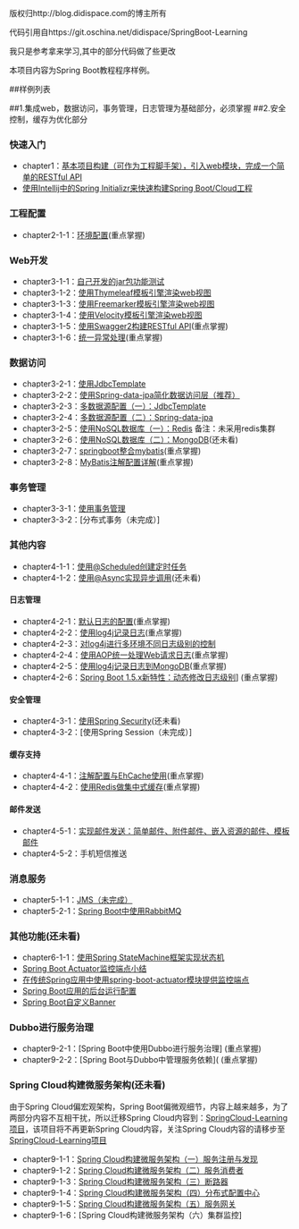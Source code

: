 


版权归http://blog.didispace.com的博主所有

代码引用自https://git.oschina.net/didispace/SpringBoot-Learning

我只是参考拿来学习,其中的部分代码做了些更改

本项目内容为Spring Boot教程程序样例。

##样例列表

##1.集成web，数据访问，事务管理，日志管理为基础部分，必须掌握
##2.安全控制，缓存为优化部分

### 快速入门

- chapter1：[基本项目构建（可作为工程脚手架），引入web模块，完成一个简单的RESTful API](http://blog.didispace.com/spring-boot-learning-1/)
- [使用Intellij中的Spring Initializr来快速构建Spring Boot/Cloud工程](http://blog.didispace.com/spring-initializr-in-intellij/)

### 工程配置

- chapter2-1-1：[环境配置](http://blog.didispace.com/springbootproperties/)(重点掌握)

### Web开发

- chapter3-1-1：[自己开发的jar包功能测试](http://blog.didispace.com/springbootrestfulapi/)
- chapter3-1-2：[使用Thymeleaf模板引擎渲染web视图](http://blog.didispace.com/springbootweb/)
- chapter3-1-3：[使用Freemarker模板引擎渲染web视图](http://blog.didispace.com/springbootweb/)
- chapter3-1-4：[使用Velocity模板引擎渲染web视图](http://blog.didispace.com/springbootweb/)
- chapter3-1-5：[使用Swagger2构建RESTful API](http://blog.didispace.com/springbootswagger2/)(重点掌握)
- chapter3-1-6：[统一异常处理](http://blog.didispace.com/springbootexception/)(重点掌握)

### 数据访问

- chapter3-2-1：[使用JdbcTemplate](http://blog.didispace.com/springbootdata1/)
- chapter3-2-2：[使用Spring-data-jpa简化数据访问层（推荐）](http://blog.didispace.com/springbootdata2/)
- chapter3-2-3：[多数据源配置（一）：JdbcTemplate](http://blog.didispace.com/springbootmultidatasource/)
- chapter3-2-4：[多数据源配置（二）：Spring-data-jpa](http://blog.didispace.com/springbootmultidatasource/)
- chapter3-2-5：[使用NoSQL数据库（一）：Redis](http://blog.didispace.com/springbootredis/) 备注：未采用redis集群
- chapter3-2-6：[使用NoSQL数据库（二）：MongoDB](http://blog.didispace.com/springbootmongodb/)(还未看)
- chapter3-2-7：[springboot整合mybatis](http://blog.didispace.com/springbootmybatis/)(重点掌握)
- chapter3-2-8：[MyBatis注解配置详解](http://blog.didispace.com/mybatisinfo/)(重点掌握)

### 事务管理

- chapter3-3-1：[使用事务管理](http://blog.didispace.com/springboottransactional/)
- chapter3-3-2：[分布式事务（未完成）]

### 其他内容
- chapter4-1-1：[使用@Scheduled创建定时任务](http://blog.didispace.com/springbootscheduled/)
- chapter4-1-2：[使用@Async实现异步调用](http://blog.didispace.com/springbootasync/)(还未看)

#### 日志管理

- chapter4-2-1：[默认日志的配置](http://blog.didispace.com/springbootlog/)(重点掌握)
- chapter4-2-2：[使用log4j记录日志](http://blog.didispace.com/springbootlog4j/)(重点掌握)
- chapter4-2-3：[对log4j进行多环境不同日志级别的控制](http://blog.didispace.com/springbootlog4jmuilt/)
- chapter4-2-4：[使用AOP统一处理Web请求日志](http://blog.didispace.com/springbootaoplog/)(重点掌握)
- chapter4-2-5：[使用log4j记录日志到MongoDB](http://blog.didispace.com/springbootlog4jmongodb/)(重点掌握)
- chapter4-2-6：[Spring Boot 1.5.x新特性：动态修改日志级别](http://blog.didispace.com/spring-boot-1-5-x-feature-1/)]
(重点掌握)
#### 安全管理

- chapter4-3-1：[使用Spring Security](http://blog.didispace.com/springbootsecurity/)(还未看)
- chapter4-3-2：[使用Spring Session（未完成）]

#### 缓存支持

- chapter4-4-1：[注解配置与EhCache使用](http://blog.didispace.com/springbootcache1/)(重点掌握)
- chapter4-4-2：[使用Redis做集中式缓存](http://blog.didispace.com/springbootcache2/)(重点掌握)

#### 邮件发送

- chapter4-5-1：[实现邮件发送：简单邮件、附件邮件、嵌入资源的邮件、模板邮件](http://blog.didispace.com/springbootmailsender/)
- chapter4-5-2：手机短信推送

### 消息服务

- chapter5-1-1：[JMS（未完成）](还未看)
- chapter5-2-1：[Spring Boot中使用RabbitMQ](http://blog.didispace.com/spring-boot-rabbitmq/)

### 其他功能(还未看)

- chapter6-1-1：[使用Spring StateMachine框架实现状态机](http://blog.didispace.com/spring-statemachine/)
- [Spring Boot Actuator监控端点小结](http://blog.didispace.com/spring-boot-actuator-1/)
- [在传统Spring应用中使用spring-boot-actuator模块提供监控端点](http://blog.didispace.com/spring-boot-actuator-without-boot/)
- [Spring Boot应用的后台运行配置](http://blog.didispace.com/spring-boot-run-backend/)
- [Spring Boot自定义Banner](http://blog.didispace.com/spring-boot-banner/)


### Dubbo进行服务治理

- chapter9-2-1：[Spring Boot中使用Dubbo进行服务治理] (重点掌握)
- chapter9-2-2：[Spring Boot与Dubbo中管理服务依赖]( (重点掌握)

### Spring Cloud构建微服务架构(还未看)

由于Spring Cloud偏宏观架构，Spring Boot偏微观细节，内容上越来越多，为了两部分内容不互相干扰，所以迁移Spring Cloud内容到：[SpringCloud-Learning项目](http://git.oschina.net/didispace/SpringCloud-Learning)，该项目将不再更新Spring Cloud内容，关注Spring Cloud内容的请移步至[SpringCloud-Learning项目](http://git.oschina.net/didispace/SpringCloud-Learning)

- chapter9-1-1：[Spring Cloud构建微服务架构（一）服务注册与发现](http://blog.didispace.com/springcloud1/)
- chapter9-1-2：[Spring Cloud构建微服务架构（二）服务消费者](http://blog.didispace.com/springcloud2/)
- chapter9-1-3：[Spring Cloud构建微服务架构（三）断路器](http://blog.didispace.com/springcloud3/)
- chapter9-1-4：[Spring Cloud构建微服务架构（四）分布式配置中心](http://blog.didispace.com/springcloud4/)
- chapter9-1-5：[Spring Cloud构建微服务架构（五）服务网关](http://blog.didispace.com/springcloud5/)
- chapter9-1-6：[Spring Cloud构建微服务架构（六）集群监控]



